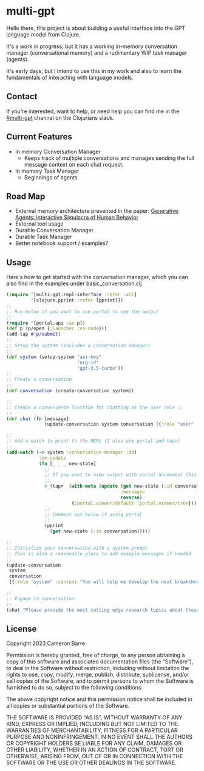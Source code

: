 # multi-gpt

Hello there, this project is about building a useful interface into the GPT language model from Clojure.

It's a work in progress, but it has a working in-memory conversation manager (conversational memory) and a rudimentary WIP task manager (agents).

It's early days, but I intend to use this in my work and also to learn the fundamentals of interacting with language models.

## Contact
If you're interested, want to help, or need help you can find me in the [#multi-gpt](https://clojurians.slack.com/archives/C054R2069AQ) channel on the Clojurians slack.

## Current Features
- In memory Conversation Manager
  - Keeps track of multiple conversations and manages sending the full message context on each chat request.
- In memory Task Manager
  - Beginnings of agents.
## Road Map
 - External memory architecture presented in the paper: [Generative Agents: Interactive Simulacra of Human Behavior](https://arxiv.org/abs/2304.03442) 
 - External tool usage
 - Durable Conversation Manager
 - Durable Task Manager
 - Better notebook support / examples?

## Usage

Here's how to get started with the conversation manager, which you can also find in the examples under basic_conversation.clj

```clojure
(require '[multi-gpt.repl-interface :refer :all]
         '[clojure.pprint :refer [pprint]])
;;
;; Run below if you want to use portal to see the output
;;
(require '[portal.api :as p])
(def p (p/open {:launcher :vs-code}))
(add-tap #'p/submit)
;;
;; Setup the system (includes a conversation manager)
;;
(def system (setup-system "api-key"
                          "org-id"
                          "gpt-3.5-turbo"))
;;
;; Create a conversation
;;
(def conversation (create-conversation system))

;;
;; Create a convenience function for chatting as the user role ;;
;;
(def chat (fn [message] 
              (update-conversation system conversation [{:role "user" :content message}])))

;;
;; Add a watch to print to the REPL (I also use portal and tap>)
;;
(add-watch (-> system :conversation-manager :db)
            :on-update
            (fn [_ _ _ new-state]
              ;;
              ;; If you want to view output with portal uncomment this
              ;;
              #_(tap>  (with-meta (update (get new-state (:id conversation))
                                          :messages
                                          reverse)
                        {:portal.viewer/default :portal.viewer/tree}))
              ;;
              ;; Comment out below if using portal
              ;;
              (pprint
                (get new-state (:id conversation)))))

;;
;; Initialize your conversation with a system prompt
;; This is also a reasonable place to add example messages if needed
;;
(update-conversation 
 system 
 conversation 
 [{:role "system" :content "You will help me develop the next breakthrough in distributed systems."}])

;;
;; Engage in conversation
;;
(chat "Please provide the most cutting edge research topics about these systems.")    
```

## License

Copyright 2023 Cameron Barre

Permission is hereby granted, free of charge, to any person obtaining a copy of this software and associated documentation files (the “Software”), to deal in the Software without restriction, including without limitation the rights to use, copy, modify, merge, publish, distribute, sublicense, and/or sell copies of the Software, and to permit persons to whom the Software is furnished to do so, subject to the following conditions:

The above copyright notice and this permission notice shall be included in all copies or substantial portions of the Software.

THE SOFTWARE IS PROVIDED “AS IS”, WITHOUT WARRANTY OF ANY KIND, EXPRESS OR IMPLIED, INCLUDING BUT NOT LIMITED TO THE WARRANTIES OF MERCHANTABILITY, FITNESS FOR A PARTICULAR PURPOSE AND NONINFRINGEMENT. IN NO EVENT SHALL THE AUTHORS OR COPYRIGHT HOLDERS BE LIABLE FOR ANY CLAIM, DAMAGES OR OTHER LIABILITY, WHETHER IN AN ACTION OF CONTRACT, TORT OR OTHERWISE, ARISING FROM, OUT OF OR IN CONNECTION WITH THE SOFTWARE OR THE USE OR OTHER DEALINGS IN THE SOFTWARE.
